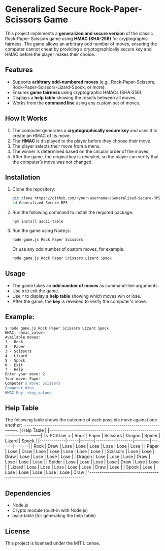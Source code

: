 # Generalized Secure Rock-Paper-Scissors Game

This project implements a **generalized and secure version** of the classic Rock-Paper-Scissors game using **HMAC (SHA-256)** for cryptographic fairness. The game allows an arbitrary odd number of moves, ensuring the computer cannot cheat by providing a cryptographically secure key and HMAC before the player makes their choice.

## Features
- Supports **arbitrary odd-numbered moves** (e.g., Rock-Paper-Scissors, Rock-Paper-Scissors-Lizard-Spock, or more).
- Ensures **game fairness** using cryptographic HMACs (SHA-256).
- Displays a **help table** showing the results between all moves.
- Works from the **command line** using any custom set of moves.
  
## How It Works
1. The computer generates a **cryptographically secure key** and uses it to create an HMAC of its move.
2. The **HMAC** is displayed to the player before they choose their move.
3. The player selects their move from a menu.
4. The winner is determined based on the circular order of the moves.
5. After the game, the original key is revealed, so the player can verify that the computer’s move was not changed.

## Installation
1. Clone the repository:
    ```bash
    git clone https://github.com/<your-username>/Generalized-Secure-RPS.git
    cd Generalized-Secure-RPS
    ```
2. Run the following command to install the required package:
   ```
   npm install ascii-table
   ```
3. Run the game using Node.js:
    ```bash
    node game.js Rock Paper Scissors
    ```

   Or use any odd number of custom moves, for example:
    ```bash
    node game.js Rock Paper Scissors Lizard Spock
    ```

## Usage
- The game takes an **odd number of moves** as command-line arguments.
- Use `0` to exit the game.
- Use `?` to display a **help table** showing which moves win or lose.
- After the game, the **key** is revealed to verify the computer's move.

## Example:
```bash
$ node game.js Rock Paper Scissors Lizard Spock
HMAC: <hmac_value>
Available moves:
1 - Rock
2 - Paper
3 - Scissors
4 - Lizard
5 - Spock
0 - Exit
? - Help
Enter your move: 2
Your move: Paper
Computer's move: Scissors
Computer Wins
HMAC Key: <key_value>
```

## Help Table
The following table shows the outcome of each possible move against one another:
.--------------------------------------------------------------------------.
|                                Help Table                                |
|--------------------------------------------------------------------------|
| v PC\User > | Rock | Paper | Scissors | Dragon | Spider | Lizard | Spock |
|-------------|------|-------|----------|--------|--------|--------|-------|
| Rock        | Draw | Lose  | Lose     | Lose   | Lose   | Lose   | Lose  |
| Paper       | Lose | Draw  | Lose     | Lose   | Lose   | Lose   | Lose  |
| Scissors    | Lose | Lose  | Draw     | Lose   | Lose   | Lose   | Lose  |
| Dragon      | Lose | Lose  | Lose     | Draw   | Lose   | Lose   | Lose  |
| Spider      | Lose | Lose  | Lose     | Lose   | Draw   | Lose   | Lose  |
| Lizard      | Lose | Lose  | Lose     | Lose   | Lose   | Draw   | Lose  |
| Spock       | Lose | Lose  | Lose     | Lose   | Lose   | Lose   | Draw  |
'--------------------------------------------------------------------------'

## Dependencies
- Node.js
- Crypto module (built-in with Node.js)
- ascii-table (for generating the help table)

## License
This project is licensed under the MIT License.
